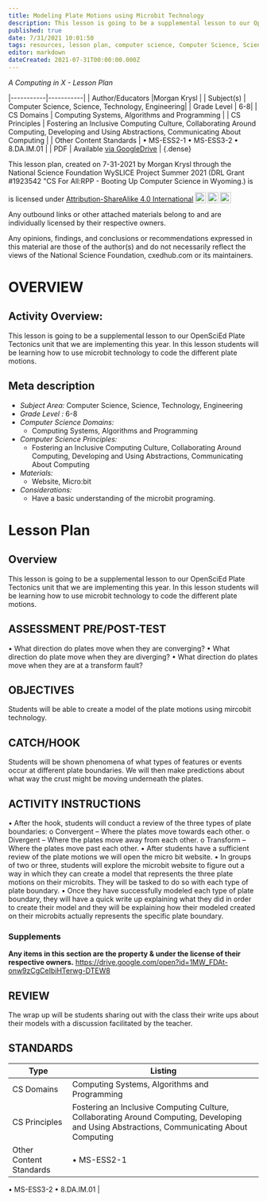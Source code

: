 ```yaml
---
title: Modeling Plate Motions using Microbit Technology
description: This lesson is going to be a supplemental lesson to our OpenSciEd Plate Tectonics unit that we are implementing this year. In this lesson students will be learning how to use microbit technology to code the different plate motions.
published: true
date: 7/31/2021 10:01:50
tags: resources, lesson plan, computer science, Computer Science, Science, Technology, Engineering 
editor: markdown
dateCreated: 2021-07-31T00:00:00.000Z
---
```

*A Computing in X - Lesson Plan*

|-----------|-----------|
| Author/Educators |Morgan Krysl |
| Subject(s) | Computer Science, Science, Technology, Engineering|
| Grade Level | 6-8|
| CS Domains | Computing Systems, Algorithms and Programming |
| CS Principles | Fostering an Inclusive Computing Culture, Collaborating Around Computing, Developing and Using Abstractions, Communicating About Computing |
| Other Content Standards | •        MS-ESS2-1
•        MS-ESS3-2 
•        8.DA.IM.01 | 
| PDF | Available [via GoogleDrive]() |
{.dense}






This lesson plan, created on 7-31-2021 by Morgan Krysl through the National Science Foundation WySLICE Project Summer 2021 (DRL Grant #1923542 "CS For All:RPP - Booting Up Computer Science in Wyoming.) is  <p xmlns:cc="http://creativecommons.org/ns#" >  is licensed under <a href="http://creativecommons.org/licenses/by-sa/4.0/?ref=chooser-v1" target="_blank" rel="license noopener noreferrer" style="display:inline-block;">Attribution-ShareAlike 4.0 International<img style="height:22px!important;margin-left:3px;vertical-align:text-bottom;" src="https://mirrors.creativecommons.org/presskit/icons/cc.svg?ref=chooser-v1"><img style="height:22px!important;margin-left:3px;vertical-align:text-bottom;" src="https://mirrors.creativecommons.org/presskit/icons/by.svg?ref=chooser-v1"><img style="height:22px!important;margin-left:3px;vertical-align:text-bottom;" src="https://mirrors.creativecommons.org/presskit/icons/sa.svg?ref=chooser-v1"></a></p>


Any outbound links or other attached materials belong to and are individually licensed by their respective owners. 


Any opinions, findings, and conclusions or recommendations expressed in this material are those of the author(s) and do not necessarily reflect the views of the National Science Foundation, cxedhub.com or its maintainers.


# OVERVIEW
## Activity Overview:  
This lesson is going to be a supplemental lesson to our OpenSciEd Plate Tectonics unit that we are implementing this year. In this lesson students will be learning how to use microbit technology to code the different plate motions.
## Meta description
+ *Subject Area:* Computer Science, Science, Technology, Engineering 
+ *Grade Level :* 6-8 
+ *Computer Science Domains:*
   + Computing Systems, Algorithms and Programming
+ *Computer Science Principles:*
   + Fostering an Inclusive Computing Culture, Collaborating Around Computing, Developing and Using Abstractions, Communicating About Computing
+ *Materials:* 
   + Website, Micro:bit
+ *Considerations:*
   + Have a basic understanding of the microbit programing.


# Lesson Plan
## Overview
This lesson is going to be a supplemental lesson to our OpenSciEd Plate Tectonics unit that we are implementing this year. In this lesson students will be learning how to use microbit technology to code the different plate motions.
## ASSESSMENT PRE/POST-TEST
•        What direction do plates move when they are converging? 
•        What direction do plate move when they are diverging? 
•        What direction do plates move when they are at a transform fault?
## OBJECTIVES
Students will be able to create a model of the plate motions using mircobit technology.


## CATCH/HOOK
Students will be shown phenomena of what types of features or events occur at different plate boundaries. We will then make predictions about what way the crust might be moving underneath the plates.


## ACTIVITY INSTRUCTIONS
•        After the hook, students will conduct a review of the three types of plate boundaries: 
o        Convergent – Where the plates move towards each other. 
o        Divergent – Where the plates move away from each other. 
o        Transform – Where the plates move past each other. 
•        After students have a sufficient review of the plate motions we will open the micro bit website. 
•        In groups of two or three, students will explore the microbit website to figure out a way in which they can create a model that represents the three plate motions on their microbits. They will be tasked to do so with each type of plate boundary. 
•        Once they have successfully modeled each type of plate boundary, they will have a quick write up explaining what they did in order to create their model and they will be explaining how their modeled created on their microbits actually represents the specific plate boundary.


### Supplements
**Any items in this section are the property & under the license of their respective owners.**
https://drive.google.com/open?id=1MW_FDAt-onw9zCgCeIbiHTerwg-DTEW8




## REVIEW
The wrap up will be students sharing out with the class their write ups about their models with a discussion facilitated by the teacher.
## STANDARDS        
| Type | Listing | 
|-----------|-----------|
| CS Domains  | Computing Systems, Algorithms and Programming|
| CS Principles   | Fostering an Inclusive Computing Culture, Collaborating Around Computing, Developing and Using Abstractions, Communicating About Computing|
| Other Content Standards | •        MS-ESS2-1
•        MS-ESS3-2 
•        8.DA.IM.01  |